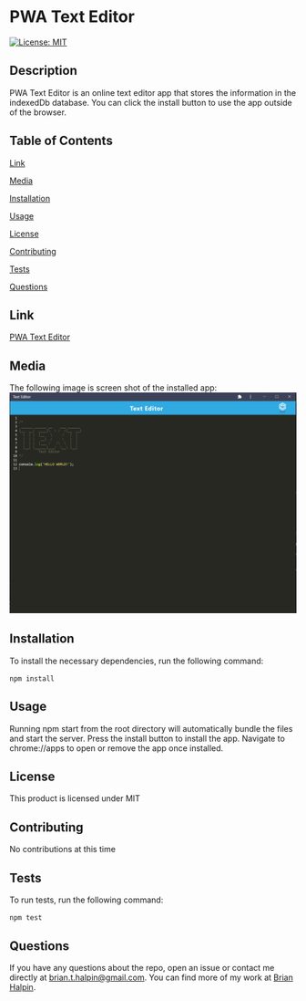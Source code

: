 # PWA Text Editor
[![License: MIT](https://img.shields.io/badge/License-MIT-yellow.svg)](https://opensource.org/licenses/MIT)

## Description
PWA Text Editor is an online text editor app that stores the information in the indexedDb database.  You can click the install button to use the app outside of the browser.

## Table of Contents

[Link](#link)

[Media](#media)

[Installation](#installation)

[Usage](#usage)

[License](#license)

[Contributing](#contributing)

[Tests](#tests)

[Questions](#questions)

## Link
[PWA Text Editor](https://text-editor-bh.herokuapp.com/)

## Media
The following image is screen shot of the installed app:
![main page](./client/src/images/main-page.png)

## Installation
To install the necessary dependencies, run the following command:

    npm install

## Usage
Running npm start from the root directory will automatically bundle the files and start the server.  Press the install button to install the app.  Navigate to chrome://apps to open or remove the app once installed.

## License
This product is licensed under MIT

## Contributing
No contributions at this time

## Tests
To run tests, run the following command:

    npm test

## Questions
If you have any questions about the repo, open an issue or contact me directly at <brian.t.halpin@gmail.com>. You can find more
    of my work at [Brian Halpin](https://github.com/bthalpin).
